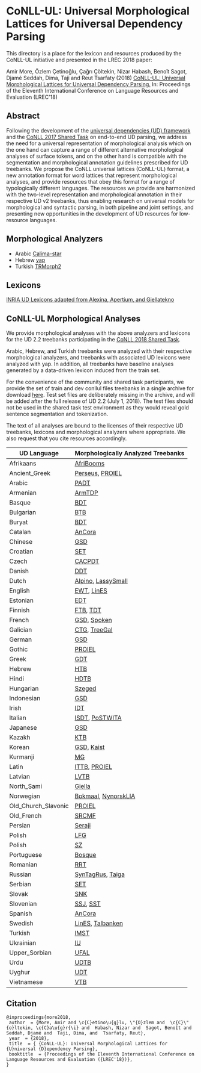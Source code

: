 # CoNLL-UL: Universal Morphological Lattices for Universal Dependency Parsing

This directory is a place for the lexicon and resources produced by the CoNLL-UL initiative and presented in the LREC 2018 paper:

Amir More, Özlem Çetinoğlu, Çağrı Çöltekin, Nizar Habash, Benoît Sagot,
Djamé Seddah, Dima, Taji and Reut Tsarfaty (2018)
[CoNLL-UL: Universal Morphological Lattices for Universal Dependency Parsing.](http://coltekin.net/cagri/papers/more2018.pdf)
In: Proceedings of the Eleventh International Conference
on Language Resources and Evaluation (LREC'18) 

## Abstract
Following the development of the [universal dependencies (UD) framework](http://universaldependencies.org) and the [CoNLL 2017 Shared Task](http://universaldependencies.org/conll17/) on end-to-end UD
parsing, we address the need for a universal representation of morphological analysis which on the one hand can capture a range
of different alternative morphological analyses of surface tokens, and on the other hand is compatible with the segmentation and
morphological annotation guidelines prescribed for UD treebanks. We propose the CoNLL universal lattices (CoNLL-UL) format, a
new annotation format for word lattices that represent morphological analyses, and provide resources that obey this format for a range
of typologically different languages. The resources we provide are harmonized with the two-level representation and morphological
annotation in their respective UD v2 treebanks, thus enabling research on universal models for morphological and syntactic parsing,
in both pipeline and joint settings, and presenting new opportunities in the development of UD resources for low-resource languages.

## Morphological Analyzers
* Arabic [Calima-star](https://camel.abudhabi.nyu.edu/calima-star/)
* Hebrew [yap](https://github.com/habeanf/yap)
* Turkish [TRMorph2](https://github.com/coltekin/TRmorph/tree/trmorph2)

## Lexicons
[INRIA UD Lexicons adapted from Alexina, Apertium, and Giellatekno](http://alpage.inria.fr/~sagot/udlexicons.html)

## CoNLL-UL Morphological Analyses
We provide morphological analyses with the above analyzers and lexicons for the UD 2.2 treebanks participating in the [CoNLL 2018 Shared Task](http://universaldependencies.org/conll18/data.html).

Arabic, Hebrew, and Turkish treebanks were analyzed with their respective morphological analyzers, and treebanks with associated UD lexicons were analyzed with yap. In addition, all treebanks have baseline analyses generated by a data-driven lexicon induced from the train set.

For the convenience of the community and shared task participants, we provide the set of train and dev conllul files treebanks in a single archive for download [here](https://storage.googleapis.com/conllul/ud22st2018.tar). Test set files are deliberately missing in the archive, and will be added after the full release of UD 2.2 (July 1, 2018). The test files should not be used in the shared task test environment as they would reveal gold sentence segmentation and tokenization.

The text of all analyses are bound to the licenses of their respective UD treebanks, lexicons and morphological analyzers where appropriate. We also request that you cite resources accordingly.

| UD Language         | Morphologically Analyzed Treebanks                                                                                          |
|---------------------|-----------------------------------------------------------------------------------------------------------------------------|
| Afrikaans           | [AfriBooms](https://github.com/conllul/UL_Afrikaans-AfriBooms)                                                              |
| Ancient_Greek       | [Perseus](https://github.com/conllul/UL_Ancient_Greek-Perseus), [PROIEL](https://github.com/conllul/UL_Ancient_Greek-PROIEL)|
| Arabic              | [PADT](https://github.com/conllul/UL_Arabic-PADT)                                                                           |
| Armenian            | [ArmTDP](https://github.com/conllul/UL_Armenian-ArmTDP)                                                                     |
| Basque              | [BDT](https://github.com/conllul/UL_Basque-BDT)                                                                             |
| Bulgarian           | [BTB](https://github.com/conllul/UL_Bulgarian-BTB)                                                                          |
| Buryat              | [BDT](https://github.com/conllul/UL_Buryat-BDT)                                                                             |
| Catalan             | [AnCora](https://github.com/conllul/UL_Catalan-AnCora)                                                                      |
| Chinese             | [GSD](https://github.com/conllul/UL_Chinese-GSD)                                                                            |
| Croatian            | [SET](https://github.com/conllul/UL_Croatian-SET)                                                                           |
| Czech               | [CAC](https://github.com/conllul/UL_Czech-CAC)[PDT](https://github.com/conllul/UL_Czech-PDT)                                |
| Danish              | [DDT](https://github.com/conllul/UL_Danish-DDT)                                                                             |
| Dutch               | [Alpino](https://github.com/conllul/UL_Dutch-Alpino), [LassySmall](https://github.com/conllul/UL_Dutch-LassySmall)          |
| English             | [EWT](https://github.com/conllul/UL_English-EWT), [LinES](https://github.com/conllul/UL_English-LinES)                      |
| Estonian            | [EDT](https://github.com/conllul/UL_Estonian-EDT)                                                                           |
| Finnish             | [FTB](https://github.com/conllul/UL_Finnish-FTB), [TDT](https://github.com/conllul/UL_Finnish-TDT)                          |
| French              | [GSD](https://github.com/conllul/UL_French-GSD), [Spoken](https://github.com/conllul/UL_French-Spoken)                      |
| Galician            | [CTG](https://github.com/conllul/UL_Galician-CTG), [TreeGal](https://github.com/conllul/UL_Galician-TreeGal)                |
| German              | [GSD](https://github.com/conllul/UL_German-GSD)                                                                             |
| Gothic              | [PROIEL](https://github.com/conllul/UL_Gothic-PROIEL)                                                                       |
| Greek               | [GDT](https://github.com/conllul/UL_Greek-GDT)                                                                              |
| Hebrew              | [HTB](https://github.com/conllul/UL_Hebrew-HTB)                                                                             |
| Hindi               | [HDTB](https://github.com/conllul/UL_Hindi-HDTB)                                                                            |
| Hungarian           | [Szeged](https://github.com/conllul/UL_Hungarian-Szeged)                                                                    |
| Indonesian          | [GSD](https://github.com/conllul/UL_Indonesian-GSD)                                                                         |
| Irish               | [IDT](https://github.com/conllul/UL_Irish-IDT)                                                                              |
| Italian             | [ISDT](https://github.com/conllul/UL_Italian-ISDT), [PoSTWITA](https://github.com/conllul/UL_Italian-PoSTWITA)              |
| Japanese            | [GSD](https://github.com/conllul/UL_Japanese-GSD)                                                                           |
| Kazakh              | [KTB](https://github.com/conllul/UL_Kazakh-KTB)                                                                             |
| Korean              | [GSD](https://github.com/conllul/UL_Korean-GSD), [Kaist](https://github.com/conllul/UL_Korean-Kaist)                        |
| Kurmanji            | [MG](https://github.com/conllul/UL_Kurmanji-MG)                                                                             |
| Latin               | [ITTB](https://github.com/conllul/UL_Latin-ITTB), [PROIEL](https://github.com/conllul/UL_Latin-PROIEL)                      |
| Latvian             | [LVTB](https://github.com/conllul/UL_Latvian-LVTB)                                                                          |
| North_Sami          | [Giella](https://github.com/conllul/UL_North_Sami-Giella)                                                                   |
| Norwegian           | [Bokmaal](https://github.com/conllul/UL_Norwegian-Bokmaal), [NynorskLIA](https://github.com/conllul/UL_Norwegian-NynorskLIA)|
| Old_Church_Slavonic | [PROIEL](https://github.com/conllul/UL_Old_Church_Slavonic-PROIEL)                                                          |
| Old_French          | [SRCMF](https://github.com/conllul/UL_Old_French-SRCMF)                                                                     |
| Persian             | [Seraji](https://github.com/conllul/UL_Persian-Seraji)                                                                      |
| Polish              | [LFG](https://github.com/conllul/UL_Polish-LFG)                                                                             |
| Polish              | [SZ](https://github.com/conllul/UL_Polish-SZ)                                                                               |
| Portuguese          | [Bosque](https://github.com/conllul/UL_Portuguese-Bosque)                                                                   |
| Romanian            | [RRT](https://github.com/conllul/UL_Romanian-RRT)                                                                           |
| Russian             | [SynTagRus](https://github.com/conllul/UL_Russian-SynTagRus), [Taiga](https://github.com/conllul/UL_Russian-Taiga)          |
| Serbian             | [SET](https://github.com/conllul/UL_Serbian-SET)                                                                            |
| Slovak              | [SNK](https://github.com/conllul/UL_Slovak-SNK)                                                                             |
| Slovenian           | [SSJ](https://github.com/conllul/UL_Slovenian-SSJ), [SST](https://github.com/conllul/UL_Slovenian-SST)                      |
| Spanish             | [AnCora](https://github.com/conllul/UL_Spanish-AnCora)                                                                      |
| Swedish             | [LinES](https://github.com/conllul/UL_Swedish-LinES), [Talbanken](https://github.com/conllul/UL_Swedish-Talbanken)          |
| Turkish             | [IMST](https://github.com/conllul/UL_Turkish-IMST)                                                                          |
| Ukrainian           | [IU](https://github.com/conllul/UL_Ukrainian-IU)                                                                            |
| Upper_Sorbian       | [UFAL](https://github.com/conllul/UL_Upper_Sorbian-UFAL)                                                                    |
| Urdu                | [UDTB](https://github.com/conllul/UL_Urdu-UDTB)                                                                             |
| Uyghur              | [UDT](https://github.com/conllul/UL_Uyghur-UDT)                                                                             |
| Vietnamese          | [VTB](https://github.com/conllul/UL_Vietnamese-VTB)                                                                         |

## Citation
```
@inproceedings{more2018,
 author  = {More, Amir and \c{C}etino\u{g}lu, \"{O}zlem and  \c{C}\"{o}ltekin, \c{C}a\u{g}r{\i} and  Habash, Nizar and  Sagot, Benoît and  Seddah, Djamé and  Taji, Dima, and  Tsarfaty, Reut},
 year  = {2018},
 title  = { {CoNLL-UL}: Universal Morphological Lattices for {U}niversal {D}ependency Parsing},
 booktitle  = {Proceedings of the Eleventh International Conference on Language Resources and Evaluation ({LREC'18})},
}
```

